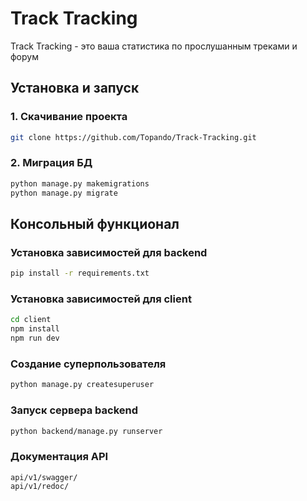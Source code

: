 # Track Tracking
Track Tracking - это ваша статистика по прослушанным треками и форум
## Установка и запуск

### 1. Скачивание проекта
```bash
git clone https://github.com/Topando/Track-Tracking.git
```

### 2. Миграция БД
```bash
python manage.py makemigrations
python manage.py migrate
```


## Консольный функционал
### Установка зависимостей для backend
```bash
pip install -r requirements.txt
```
### Установка зависимостей для client
```bash
cd client
npm install
npm run dev
```

### Создание суперпользователя
```bash
python manage.py createsuperuser
```

### Запуск сервера backend
```bash
python backend/manage.py runserver
```

### Документация API
```
api/v1/swagger/
api/v1/redoc/
```